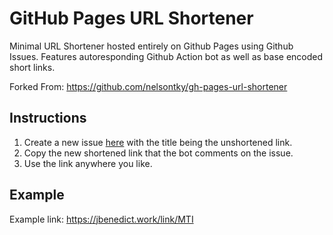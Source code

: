 # GitHub Pages URL Shortener

Minimal URL Shortener hosted entirely on Github Pages using Github Issues. Features autoresponding Github Action bot as well as base encoded short links.

Forked From: https://github.com/nelsontky/gh-pages-url-shortener

## Instructions

1. Create a new issue [here](https://github.com/jbenedi/link/issues/new?title=[Link+Here]) with the title being the unshortened link.
2. Copy the new shortened link that the bot comments on the issue.
3. Use the link anywhere you like.

## Example

Example link: https://jbenedict.work/link/MTI
